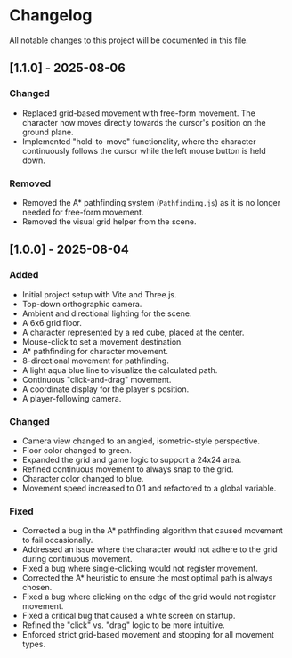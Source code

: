 # Changelog

All notable changes to this project will be documented in this file.

## [1.1.0] - 2025-08-06

### Changed
- Replaced grid-based movement with free-form movement. The character now moves directly towards the cursor's position on the ground plane.
- Implemented "hold-to-move" functionality, where the character continuously follows the cursor while the left mouse button is held down.

### Removed
- Removed the A* pathfinding system (`Pathfinding.js`) as it is no longer needed for free-form movement.
- Removed the visual grid helper from the scene.

## [1.0.0] - 2025-08-04

### Added
- Initial project setup with Vite and Three.js.
- Top-down orthographic camera.
- Ambient and directional lighting for the scene.
- A 6x6 grid floor.
- A character represented by a red cube, placed at the center.
- Mouse-click to set a movement destination.
- A* pathfinding for character movement.
- 8-directional movement for pathfinding.
- A light aqua blue line to visualize the calculated path.
- Continuous "click-and-drag" movement.
- A coordinate display for the player's position.
- A player-following camera.

### Changed
- Camera view changed to an angled, isometric-style perspective.
- Floor color changed to green.
- Expanded the grid and game logic to support a 24x24 area.
- Refined continuous movement to always snap to the grid.
- Character color changed to blue.
- Movement speed increased to 0.1 and refactored to a global variable.

### Fixed
- Corrected a bug in the A* pathfinding algorithm that caused movement to fail occasionally.
- Addressed an issue where the character would not adhere to the grid during continuous movement.
- Fixed a bug where single-clicking would not register movement.
- Corrected the A* heuristic to ensure the most optimal path is always chosen.
- Fixed a bug where clicking on the edge of the grid would not register movement.
- Fixed a critical bug that caused a white screen on startup.
- Refined the "click" vs. "drag" logic to be more intuitive.
- Enforced strict grid-based movement and stopping for all movement types.